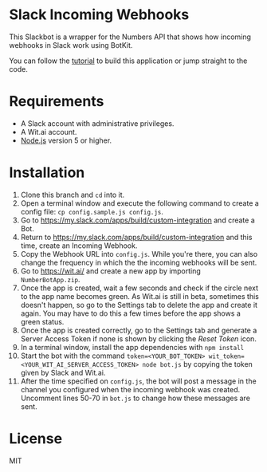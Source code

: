 # Slack Incoming Webhooks

This Slackbot is a wrapper for the Numbers API that shows how incoming webhooks in Slack work using BotKit.

You can follow the [tutorial](http://sitepoint.com) to build this application or jump straight to the code.

# Requirements
- A Slack account with administrative privileges.
- A Wit.ai account.
- [Node.js](https://nodejs.org/en/download/) version 5 or higher.

# Installation
1. Clone this branch and `cd` into it.
2. Open a terminal window and execute the following command to create a config file: `cp config.sample.js config.js`.
3. Go to https://my.slack.com/apps/build/custom-integration and create a Bot.
4. Return to https://my.slack.com/apps/build/custom-integration and this time, create an Incoming Webhook.
5. Copy the Webhook URL into `config.js`. While you're there, you can also change the frequency in which the the incoming webhooks will be sent.
6. Go to https://wit.ai/ and create a new app by importing `NumberBotApp.zip`.
7. Once the app is created, wait a few seconds and check if the circle next to the app name becomes green. As Wit.ai is still in beta, sometimes this doesn't happen, so go to the Settings tab to delete the app and create it again. You may have to do this a few times before the app shows a green status.
8. Once the app is created correctly, go to the Settings tab and generate a Server Access Token if none is shown by clicking the *Reset Token* icon.
9. In a terminal window, install the app dependencies with `npm install`
10. Start the bot with the command `token=<YOUR_BOT_TOKEN> wit_token=<YOUR_WIT_AI_SERVER_ACCESS_TOKEN> node bot.js` by copying the token given by Slack and Wit.ai.
11. After the time specified on `config.js`, the bot will post a message in the channel you configured when the incoming webhook was created. Uncomment lines 50-70 in `bot.js` to change how these messages are sent.

# License
MIT